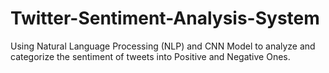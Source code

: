 # Twitter-Sentiment-Analysis-System
Using Natural Language Processing (NLP) and CNN Model to analyze and categorize the sentiment of tweets into Positive  and Negative Ones.
